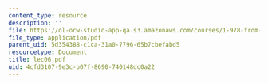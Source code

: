 ```yaml
---
content_type: resource
description: ''
file: https://ol-ocw-studio-app-qa.s3.amazonaws.com/courses/1-978-from-nano-to-macro-introduction-to-atomistic-modeling-techniques-january-iap-2007/4cfd31079e3cb07f8690740148dc0a22_lec06.pdf
file_type: application/pdf
parent_uid: 5d354388-c1ca-31a0-7796-65b7cbefabd5
resourcetype: Document
title: lec06.pdf
uid: 4cfd3107-9e3c-b07f-8690-740148dc0a22
---
```

